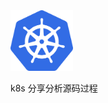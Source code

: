 <img src="https://github.com/kubernetes/kubernetes/raw/master/logo/logo.png" width="100">

k8s 分享分析源码过程
